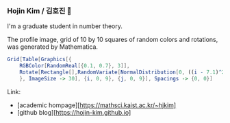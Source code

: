 ### Hojin Kim / 김호진 👋

I'm a graduate student in number theory. 

The profile image, grid of 10 by 10 squares of random colors and rotations, was generated by Mathematica.
```Mathematica
Grid[Table[Graphics[{
    RGBColor[RandomReal[{0.1, 0.7}, 3]], 
    Rotate[Rectangle[],RandomVariate[NormalDistribution[0, ((i - 7.1)^2 + (j - 8.1)^2)/70]]]
    }, ImageSize -> 30], {i, 0, 9}, {j, 0, 9}], Spacings -> {0, 0}]
```

Link: 
* [academic hompage][https://mathsci.kaist.ac.kr/~hjkim]
* [github blog][https://hojin-kim.github.io]
